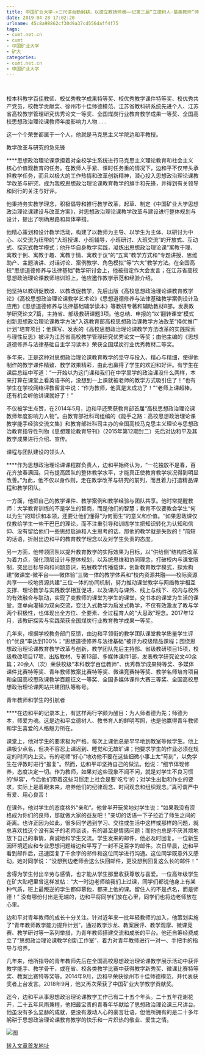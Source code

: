 ```yaml
---
title: 中国矿业大学->三尺讲台勤躬耕，以德立教铸师魂——记第三届“立德树人·最美教师”师德楷模马克思主义学院边和平 | cumt.net.cn
date: 2019-04-28 17:02:20
urlname: 45c8a98862cf30d9a37cd556daff4f75
tags: 
- cumt.net.cn
- cumt
- 中国矿业大学
- 矿大
categories:
- cumt.net.cn
- 中国矿业大学
---
```


  

校本科教学百佳教师、校优秀教学成果特等奖、校优秀教学课件特等奖、校优秀共产党员，校教学贡献奖、徐州市十佳师德模范、江苏省教科研系统先进个人、江苏省高校教学管理研究优秀论文一等奖、全国煤炭行业教育教学成果一等奖、全国高校思想政治理论课教师年度影响力人物……

这一个个荣誉都属于一个人，他就是马克思主义学院边和平教授。

教学改革与研究的急先锋

****思想政治理论课承担着对全校学生系统进行马克思主义理论教育和社会主义核心价值观教育的任务。在教师人手紧、课时任务重的情况下，边和平不仅带头承担教学任务，而且以极大的工作热情和改革创新精神，潜心投入思想政治理论课教学改革与研究，成为我校思想政治理论课教育教学的旗手和先锋，并得到有关领导和同行的关注与好评。

他秉持务实教学理念，积极倡导和推行教学改革，起草、制定《中国矿业大学思想政治理论课建设与改革方案》，对思想政治理论课教学改革与建设进行整体规划与设计，提出了明确思路和具体举措。

他精心策划和设计教学活动，构建了以教师为主导、以学生为主体、以研讨为中心、以交流为纽带的“大班授课、小班辅导，小班研讨、大班交流”的开放式、互动式、探究式教学模式；他升华自身教学实践，凝炼出思想政治理论课“寓教于理、寓教于例、寓教于趣、寓教于情、寓教于议”的“五寓”教学方式和“专题讲授、思维助产、主题演讲、对话讨论、案例教学、角色模拟”等“六大”教学方法。在全国高校“思想道德修养与法律基础”教学研讨会上，他被指定作大会发言；在江苏省高校思想政治理论课教师培训班上，他应邀作教学示范和经验介绍。

他坚持以教研促教改、以教改促教学，先后出版《高校思想政治理论课教育教学论》《高校思想政治理论课教学艺术论》《思想道德修养与法律基础教学案例设计及应用》《思想道德修养与法律基础辅学读本》等教研专著和辅助教材8部，发表教学研究论文7篇，主持省、部级教研课题3项。他总结、申报的“以‘翻转课堂’模式创新思想政治理论课教学方法”入选教育部高校思想政治课教学方法改革“择优推广计划”培育项目；他撰写、发表的《高校思想政治理论课教学方法改革的实践探索与理性反思》被评为江苏省高校教学管理研究优秀论文一等奖；由他主编的《思想道德修养与法律基础自主学习读本》荣获全国煤炭行业优秀教材二等奖。

多年来，正是这种对思想政治理论课教育教学的坚守与投入、精心与精细，使得他制作的教学课件精致、教学效果精彩，由此也赢得了学生的欢迎和好评。有学生在课后总结中写道：“一开始以为这门课和我们在中学里学的政治课没什么两样，本来打算在课堂上看英语书的，没想到一上课就被老师的教学方式吸引住了！”也有学生在学校网络评教留言中说：“作为教师，他真是太成功了！”“老师上课超棒，还有机会听他讲课就好了！”

不仅被学生点赞，在2014年5月，边和平还荣获教育部首届“高校思想政治理论课教师年度影响力人物”。由教育部社科司组编的《能手之路：高校思想政治理论课教学能手经验交流文集》和教育部社科司主办的全国高校马克思主义理论与思想政治教育指导性刊物《思想理论教育导刊》（2015年第12期封二）先后对边和平及其教学成果进行介绍、宣传。

课程与团队建设的领头人

****作为思想政治理论课课程群负责人，边和平始终认为，“一花独放不是春，百花齐放春满园。只有提高团队的整体教学水平，才能真正使教育教学状况得到明显改善。”为此，他不仅以身作则，走在教学改革与研究的前列，而且着力打造精品课程和教学团队。

一方面，他把自己的教学课件、教学案例和教学经验与团队共享。他时常提醒教师：大学教育训练的不是学生的智商，而是他们的智慧；教育不仅要教会学生“何以为生”的知识和本领，还要让他们懂得“为何而生”的意义和价值。“如果思政课仅仅教给学生一些干巴巴的理论，而不注重引导和训练学生把知识转化为认知和信仰、没有留给他们一些思想启迪和人生思考的话，那他的教学就是失败的！”简短的话语，折射出边和平的教育教学理念以及对学生负责的态度。

另一方面，他带领团队以提升教育教学的实际效果为目标，以“供给侧”结构性改革为着力点，强化顶层设计与整体规划，以系统思维和协同理念，打破校内与课堂限制，突出目标导向和问题意识，拓展教学传播载体，创新教育教学模式，探索构建“微课堂-微平台——微体验”三微一体的教学体系和“校内资源共融——校际资源共享——校地资源共建”三位一体的协同机制，努力推动课堂教学与网络教学相互支撑、理论教学与实践教学相互促进，以及课内与课外、线上与线下、校内与校外的有效融合与联动，实现了变教师的课堂为学生的课堂，变书本的课堂为生活的课堂，变单向灌输为双向交流，变注入式教学为启发式教学，不仅有效激发了教与学两个积极性，也体现出全方位、全要素、全过程育人的“大思政”理念。2017年12月，该教研探索与实践荣获全国煤炭行业教育教学成果一等奖。

几年来，根据学校教务部门反馈，由边和平领衔的教学团队课堂教学质量学生评价“优良”率达到100%；“思想道德修养与法律基础”被评为校级精品课程；围绕思想政治理论课教育教学改革与创新，教学团队先后主持部、省级教研项目15项，校级教改项目17项，出版教材、专著13部、多媒体课件1部，发表教学研究论文40余篇；20余人（次）荣获校级“本科教学百佳教师”、优秀教学成果特等奖、多媒体课件比赛特等奖、青年教师教案比赛特等奖、微课竞赛特等奖、教学名师培育项目和全国高校思政课教学百题征文一等奖、全国多媒体课件大赛三等奖、全国高校思想政治理论课网站共建团队等称号。

青年教师和学生的引航者

****在边和平的记录本上，有这样两行字颇为醒目：为人师者德为先；师德为本，师爱为魂。这是边和平立德树人、教书育人的鲜明写照，也是他赢得青年教师和学生喜爱的人格魅力所在。

课堂上，他对学生的要求极为严格。每次上课他总是早早地到教室等候学生。他上课极少点名，但决不容忍上课迟到、睡觉和无故旷课；他要求学生的作业必须在规定的时间内上交。有的老师“好心”地劝他不要在这些细微小事上太“苛刻”，以免学生在评教时进行“报复”。然而，边和平却坚持自己的做法。他说：“细节体现修养，态度决定一切。作为教师，如果对这些现象不闻不问，就是对学生不良习惯的‘纵容’，今后他们带着这些习惯走上社会是要‘吃亏’的；对学生出勤和作业的要求，实际上是着眼未来，培养他们的纪律观念、时间观念和组织观念。”真可谓严中有爱、用心良苦！

在课外，他对学生的态度格外“亲和”。他曾半开玩笑地对学生说：“如果我没有资格成为你们的良师，那就做大家的益友吧！”亲切的话语一下子拉近了师生之间的距离。也许正因为如此，很多同学遇到学习、交往或生活中这样或那样的问题，就总喜欢找这个没有架子的老师谈谈，有的甚至是情感问题；而他也总是不厌其烦地放下自己的事情，真诚地和学生交流。学生发来的邮件，他必及时回复。一位新生因环境适应和专业思想问题给边和平写了一封不足百字的邮件。次日早晨，边和平看到邮件后，迅速回复了千余字的邮件和这位同学进行沟通。这位同学既意外又感动，她对同学说：“没想到边老师会这么快回邮件，更没想到回复这么长的邮件！”

舍得为学生付出辛劳与感情，也才能从学生那里收获尊敬与喜爱。一位高年级学生在矿大贴吧里曾这样发帖：“大一时边老师给我们上过课，同学们都说他身上有某种气质，班上最叛逆的学生都仰慕他，都来上他的课。留住人的不是点名，而是师德！” 没有哪份付出是无端的，边和平将同学们放在心里，同学们也将边老师放在心里。

边和平对青年教师的成长十分关注。针对近年来一批年轻教师的加入，他策划实施了“青年教师教学能力提升计划”，通过教学沙龙、教案展评、教学观摩、微课竞赛、教学研讨等一系列举措，为青年教师搭建交流和成长的平台。他还自筹经费成立了“思想政治理论课教学创新工作室”，着力对青年教师进行一对一、手把手的指导与培养。

几年来，他所指导的青年教师先后在全国高校思想政治理论课教学展示活动中获评教学能手、教学骨干，或在省、校各类教学比赛中获得教学新秀奖、微课比赛特等奖、教案比赛特等奖等。2014年9月，边和平荣获徐州市十佳师德模范，并代表获奖者上台发言。2018年9月，他又再次荣获了中国矿业大学教学贡献奖。

迄今，边和平从事思想政治理论课教学工作已有二十五个年头。二十五年花谢花开，二十五年风雨兼程，他把最宝贵的青春年华献给了思想政治理论课三尺讲台。他虽没有多么显赫的成就，更没有激动人心的豪言壮语，但他所拥有的是二十多年躬耕于思想政治理论课教育教学的快乐和一片炽热的敬业、爱生之情。

![图](http://xwzx.cumt.edu.cn/_upload/article/images/c3/93/305df33747ef8af8c7c3f8501aec/0e492f61-a03e-4a35-a55a-dcdcc486354d.jpg)

[转入文章首发地址](http://xwzx.cumt.edu.cn/65/35/c521a484661/page.htm)